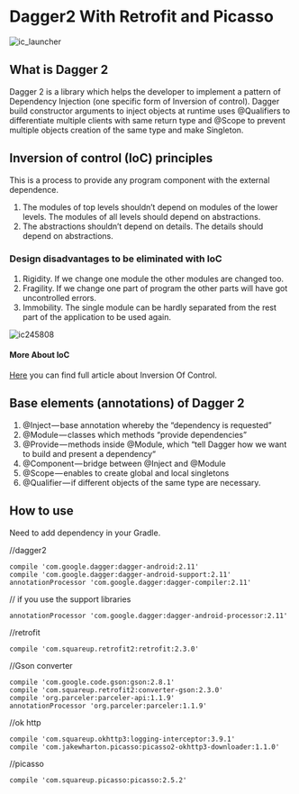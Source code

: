 # Dagger2 With Retrofit and Picasso

![ic_launcher](https://user-images.githubusercontent.com/11782272/34640805-c2ddaf2c-f31f-11e7-8323-9241ba02f0cd.png)

## What is Dagger 2
  Dagger 2 is a library which helps the developer to implement a pattern of Dependency Injection (one specific form of Inversion of control). Dagger build constructor arguments to inject objects at runtime uses @Qualifiers to differentiate multiple clients with same return type and @Scope to prevent multiple objects creation of the same type and make Singleton. 
  


## Inversion of control (IoC) principles
This is a process to provide any program component with the external dependence. 

1. The modules of top levels shouldn’t depend on modules of the lower levels. The modules of all levels should depend on abstractions.
2. The abstractions shouldn’t depend on details. The details should depend on abstractions.

### Design disadvantages to be eliminated with IoC

1. Rigidity. If we change one module the other modules are changed too.
2. Fragility. If we change one part of program the other parts will have got uncontrolled errors.
3. Immobility. The single module can be hardly separated from the rest part of the application to be used again.

  ![ic245808](https://user-images.githubusercontent.com/11782272/34641049-f1b3e43e-f323-11e7-8071-142a3e202ea3.png)
####  More About IoC   
  <a href="https://msdn.microsoft.com/en-us/library/ff921087.aspx">Here</a> you can find full article about Inversion Of Control.

## Base elements (annotations) of Dagger 2

1. @Inject — base annotation whereby the “dependency is requested”
2. @Module — classes which methods “provide dependencies”
3. @Provide — methods inside @Module, which “tell Dagger how we want to build and present a dependency“
4. @Component — bridge between @Inject and @Module
5. @Scope — enables to create global and local singletons
6. @Qualifier — if different objects of the same type are necessary.

## How to use
Need to add dependency in your Gradle.  

   //dagger2
   
    compile 'com.google.dagger:dagger-android:2.11'
    compile 'com.google.dagger:dagger-android-support:2.11'
    annotationProcessor 'com.google.dagger:dagger-compiler:2.11'
   // if you use the support libraries
   
    annotationProcessor 'com.google.dagger:dagger-android-processor:2.11'    
   //retrofit
   
    compile 'com.squareup.retrofit2:retrofit:2.3.0'    
   
  //Gson converter     
  
    compile 'com.google.code.gson:gson:2.8.1'
    compile 'com.squareup.retrofit2:converter-gson:2.3.0'
    compile 'org.parceler:parceler-api:1.1.9'
    annotationProcessor 'org.parceler:parceler:1.1.9'    
   //ok http
   
    compile 'com.squareup.okhttp3:logging-interceptor:3.9.1'
    compile 'com.jakewharton.picasso:picasso2-okhttp3-downloader:1.1.0'    
   //picasso
   
    compile 'com.squareup.picasso:picasso:2.5.2'
  
